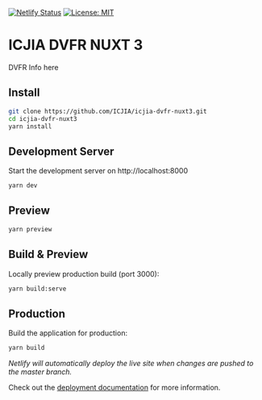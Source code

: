 [![Netlify Status](https://api.netlify.com/api/v1/badges/f7133910-8568-4718-a6a0-371b8e3fe9ca/deploy-status)](https://app.netlify.com/sites/dvfr/deploys) [![License: MIT](https://img.shields.io/badge/License-MIT-yellow.svg)](https://opensource.org/licenses/MIT)

# ICJIA DVFR NUXT 3

DVFR Info here

## Install

```bash
git clone https://github.com/ICJIA/icjia-dvfr-nuxt3.git
cd icjia-dvfr-nuxt3
yarn install

```

## Development Server

Start the development server on http://localhost:8000

```bash
yarn dev
```

## Preview

```bash
yarn preview
```

## Build & Preview

Locally preview production build (port 3000):

```bash
yarn build:serve
```

## Production

Build the application for production:

```bash
yarn build
```

_Netlify will automatically deploy the live site when changes are pushed to the master branch._

Check out the [deployment documentation](https://nuxt.com/docs/getting-started/deployment) for more information.
